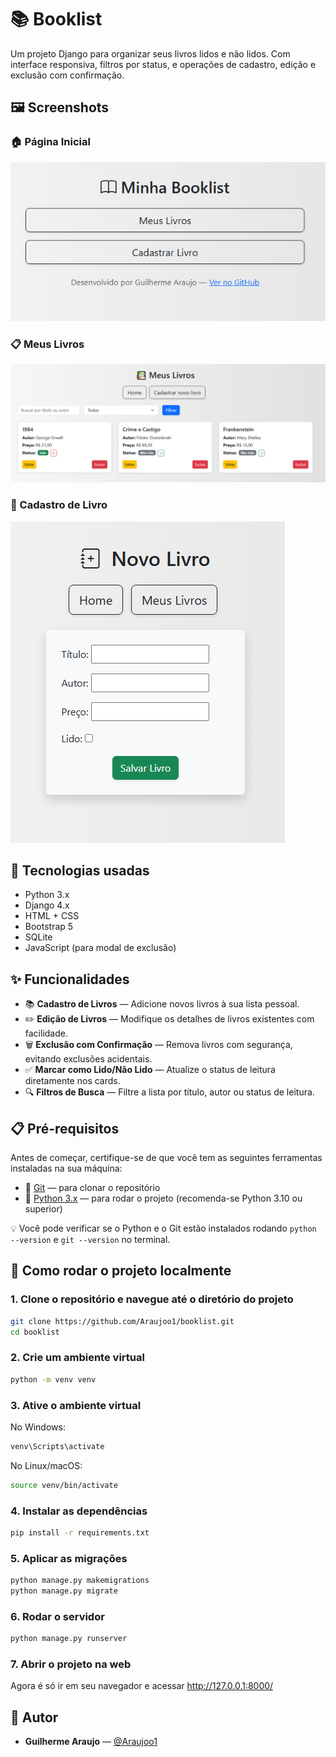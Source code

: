 # 📚 Booklist

Um projeto Django para organizar seus livros lidos e não lidos. Com interface responsiva, filtros por status, e operações de cadastro, edição e exclusão com confirmação.

## 🖼️ Screenshots

### 🏠 Página Inicial
![Home](https://raw.githubusercontent.com/Araujoo1/booklist/main/home.PNG)

### 📋 Meus Livros
![Livros](https://raw.githubusercontent.com/Araujoo1/booklist/main/meuslivros.PNG)


### 📝 Cadastro de Livro
![Cadastro](https://raw.githubusercontent.com/Araujoo1/booklist/main/cadastro.PNG)


## 🔧 Tecnologias usadas

- Python 3.x  
- Django 4.x  
- HTML + CSS  
- Bootstrap 5  
- SQLite  
- JavaScript (para modal de exclusão)


## ✨ Funcionalidades

- 📚 **Cadastro de Livros** — Adicione novos livros à sua lista pessoal.
- ✏️ **Edição de Livros** — Modifique os detalhes de livros existentes com facilidade.
- 🗑️ **Exclusão com Confirmação** — Remova livros com segurança, evitando exclusões acidentais.
- ✅ **Marcar como Lido/Não Lido** — Atualize o status de leitura diretamente nos cards.
- 🔍 **Filtros de Busca** — Filtre a lista por título, autor ou status de leitura.


## 📋 Pré-requisitos

Antes de começar, certifique-se de que você tem as seguintes ferramentas instaladas na sua máquina:

- 🧰 [Git](https://git-scm.com/downloads) — para clonar o repositório
- 🐍 [Python 3.x](https://www.python.org/downloads/) — para rodar o projeto (recomenda-se Python 3.10 ou superior)

💡 Você pode verificar se o Python e o Git estão instalados rodando `python --version` e `git --version` no terminal.


## 🚀 Como rodar o projeto localmente

### 1. Clone o repositório e navegue até o diretório do projeto

```bash
git clone https://github.com/Araujoo1/booklist.git
cd booklist
```

### 2. Crie um ambiente virtual

```bash
python -m venv venv 
```

### 3. Ative o ambiente virtual

No Windows:
```bash
venv\Scripts\activate
```

No Linux/macOS:
```bash
source venv/bin/activate
```

### 4. Instalar as dependências
```bash
pip install -r requirements.txt
```

### 5. Aplicar as migrações
```bash
python manage.py makemigrations
python manage.py migrate
```

### 6. Rodar o servidor
```bash
python manage.py runserver
```

### 7. Abrir o projeto na web
Agora é só ir em seu navegador e acessar http://127.0.0.1:8000/ 


## 👤 Autor

- **Guilherme Araujo** — [@Araujoo1](https://github.com/Araujoo1)